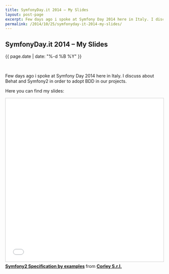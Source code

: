 ```yaml
---
title: SymfonyDay.it 2014 – My Slides
layout: post-page
excerpt: Few days ago i spoke at Symfony Day 2014 here in Italy. I discuss about Behat and Symfony2 in order to adopt BDD in our projects.
permalink: /2014/10/25/symfonyday-it-2014-my-slides/
---
```


## SymfonyDay.it 2014 – My Slides

<p class="small text-center">{{ page.date | date: "%-d %B %Y" }}</p>
<div>&nbsp;</div>

Few days ago i spoke at Symfony Day 2014 here in Italy. I discuss about Behat and Symfony2 in order to adopt BDD in our projects.


Here you can find my slides:

<div class="row text-center">
<iframe src="//www.slideshare.net/slideshow/embed_code/40103779" width="640" height="520" frameborder="0" marginwidth="0" marginheight="0" scrolling="no" style="border:1px solid #CCC; border-width:1px; margin-bottom:5px; max-width: 100%;" allowfullscreen> </iframe> <div style="margin-bottom:5px"> <strong> <a href="//www.slideshare.net/corleycloud/symfony2-specification-by-examples" title="Symfony2 Specification by examples" target="_blank">Symfony2 Specification by examples</a> </strong> from <strong><a href="//www.slideshare.net/corleycloud" target="_blank">Corley S.r.l.</a></strong> </div>
</div>


